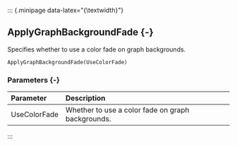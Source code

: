 ::: {.minipage data-latex="{\textwidth}"}
## ApplyGraphBackgroundFade {-}

Specifies whether to use a color fade on graph backgrounds.

```{sql}
ApplyGraphBackgroundFade(UseColorFade)
```

### Parameters {-}

**Parameter** | **Description**
| :-- | :-- |
UseColorFade | Whether to use a color fade on graph backgrounds.
:::
